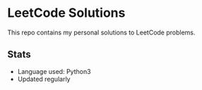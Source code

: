 # LeetCode Solutions

This repo contains my personal solutions to LeetCode problems.

## Stats
- Language used: Python3
- Updated regularly 
